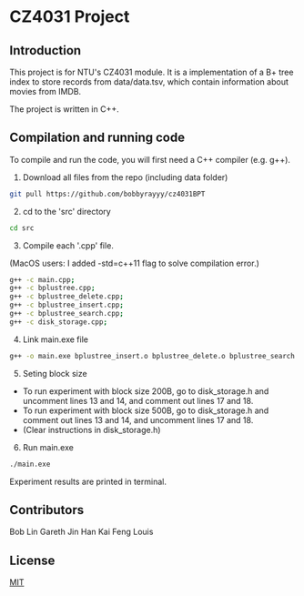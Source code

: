 # CZ4031 Project

## Introduction
This project is for NTU's CZ4031 module. 
It is a implementation of a B+ tree index to store records from data/data.tsv, which contain information about movies from IMDB.

The project is written in C++.


## Compilation and running code
To compile and run the code, you will first need a C++ compiler (e.g. g++).

1. Download all files from the repo (including data folder)
```bash
git pull https://github.com/bobbyrayyy/cz4031BPT
```

2. cd to the 'src' directory
```bash
cd src
```

3. Compile each '.cpp' file. 

(MacOS users: I added -std=c++11 flag to solve compilation error.)
```bash
g++ -c main.cpp;
g++ -c bplustree.cpp;
g++ -c bplustree_delete.cpp;
g++ -c bplustree_insert.cpp;
g++ -c bplustree_search.cpp;
g++ -c disk_storage.cpp;
```

4. Link main.exe file
```bash
g++ -o main.exe bplustree_insert.o bplustree_delete.o bplustree_search.o bplustree.o disk_storage.o main.o
```
5. Seting block size
- To run experiment with block size 200B, go to disk_storage.h and uncomment lines 13 and 14, and comment out lines 17 and 18.
- To run experiment with block size 500B, go to disk_storage.h and comment out lines 13 and 14, and uncomment lines 17 and 18.
- (Clear instructions in disk_storage.h)

6. Run main.exe
```bash
./main.exe
```

Experiment results are printed in terminal.

## Contributors
Bob Lin
Gareth
Jin Han
Kai Feng
Louis

## License
[MIT](https://choosealicense.com/licenses/mit/)
